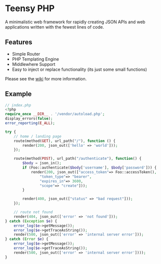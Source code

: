 # Teensy PHP

A minimalistic web framework for rapidly creating JSON APIs and web applications written with the fewest lines of code.

## Features
- Simple Router
- PHP Templating Engine
- Middlewhere Support
- Easy to inject or replace functionality (its just some small functions)

Please see the [wiki](https://github.com/daniel-samson/teensyphp/wiki) for more information.


## Example
```php
// index.php
<?php
require_once __DIR__ . '/vendor/autoload.php';
display_errors(false);
error_reporting(E_ALL);

try {
    // home / landing page
    route(method(GET), url_path("/"), function () {
        render(200, json_out(['hello' => 'world']));
    });

    route(method(POST), url_path("/authenticate"), function() {
        $body = json_in();
        if (Foo::authenticate($body['username'], $body['password'])) {
            render(200, json_out(["access_token"=> Foo::accessToken(),
                "token_type"=> "bearer",
                "expires_in"=> 3600,
                "scope"=> "create"]));
        }

        render(400, json_out(["status" => "bad request"]));
    });

    // route not found
    render(404, json_out(['error' => 'not found']));
} catch (Exception $e) {
    error_log($e->getMessage());
    error_log($e->getTraceAsString());
    render(500, json_out(['error' => 'internal server error']));
} catch (Error $e) {
    error_log($e->getMessage());
    error_log($e->getTraceAsString());
    render(500, json_out(['error' => 'internal server error'])));
}
 
```
